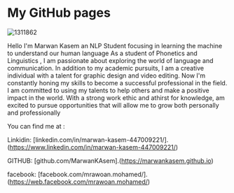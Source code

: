 # My GitHub pages
![1311862](https://github.com/MarwanKAsem/MarwanKAsem.github.io/assets/157048238/e46e9a65-f9c7-4b47-9d51-a02720d71221)

Hello I'm Marwan Kasem an NLP Student focusing in learning the machine to understand our human language As a student of Phonetics and Linguistics , I am passionate about exploring the world of language and communication. In addition to my academic pursuits, I am a creative individual with a talent for graphic design and video editing. Now I'm constantly honing my skills to become a successful professional in the field. I am committed to using my talents to help others and make a positive impact in the world. With a strong work ethic and athirst for knowledge, am excited to pursue opportunities that will allow me to grow both personally and professionally

You can find me at :

Linkidin: [linkedin.com/in/marwan-kasem-447009221/].(https://www.linkedin.com/in/marwan-kasem-447009221/)

GITHUB: [github.com/MarwanKAsem].(https://marwankasem.github.io)

facebook: [facebook.com/mrawoan.mohamed/].(https://web.facebook.com/mrawoan.mohamed/)
